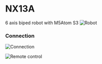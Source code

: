 # NX13A

6 axis biped robot with M5Atom S3
![Robot](NX13A_01.jpg)

### Connection
![Connection](Connection.jpg)

![Remote control](Dabble_control.jpg)
